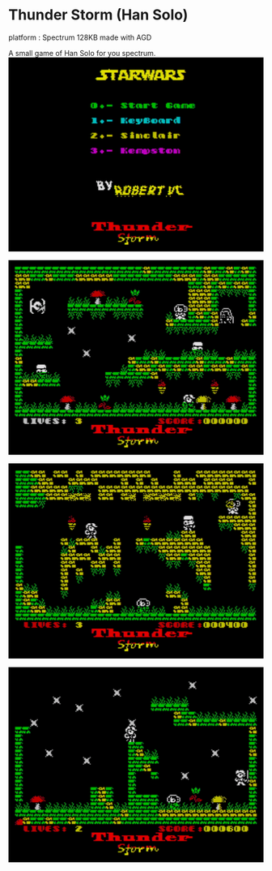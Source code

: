 # Thunder Storm (Han Solo)
platform : Spectrum 128KB
made with AGD

A small game of Han Solo for you spectrum.
![screen short](screenshot2.png)

![screen short](screenshot1.png)

![screen short](screenshot3.png)

![screen short](screenshot4.png)

